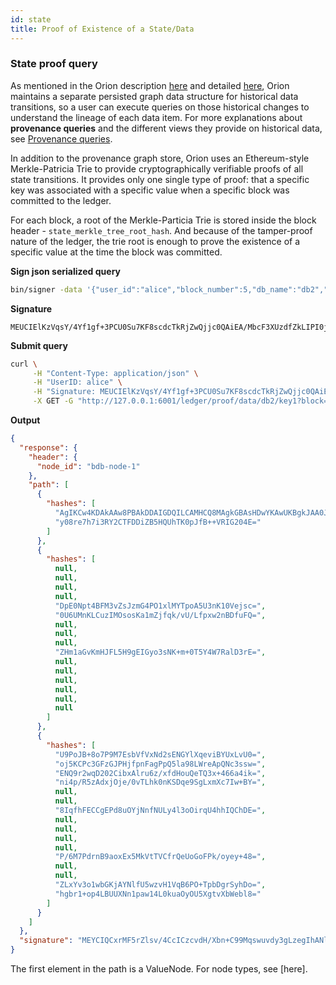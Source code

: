 ```yaml
---
id: state
title: Proof of Existence of a State/Data
---
```


### State proof query

As mentioned in the Orion description [here](../../../introduction) and detailed [here](../../../architecture-and-design/provenance-data), Orion maintains a separate persisted graph data structure for historical data transitions, so a user can execute queries on those historical changes to understand the lineage of each data item. For more explanations about **provenance queries** and the different views they provide on historical data, see [Provenance queries](../../queries/curl/provenance).

In addition to the provenance graph store, Orion uses an Ethereum-style Merkle-Patricia Trie to provide cryptographically verifiable proofs of all state transitions.
It provides only one single type of proof: that a specific key was associated with a specific value when a specific block was committed to the ledger.

For each block, a root of the Merkle-Particia Trie is stored inside the block header - `state_merkle_tree_root_hash`. And because of the tamper-proof nature of the ledger, the trie root is enough to prove the existence of a specific value at the time the block was committed. 


**Sign json serialized query**
```sh
bin/signer -data '{"user_id":"alice","block_number":5,"db_name":"db2","key":"key1"}' -privatekey=deployment/sample/crypto/alice/alice.key
```

**Signature**
```
MEUCIElKzVqsY/4Yf1gf+3PCU0Su7KF8scdcTkRjZwQjjc0QAiEA/MbcF3XUzdfZkLIPI0jEayrqRwuC4bLLsqtzT5ArObc=
```
**Submit query**
```sh
curl \
     -H "Content-Type: application/json" \
     -H "UserID: alice" \
     -H "Signature: MEUCIElKzVqsY/4Yf1gf+3PCU0Su7KF8scdcTkRjZwQjjc0QAiEA/MbcF3XUzdfZkLIPI0jEayrqRwuC4bLLsqtzT5ArObc=" \
     -X GET -G "http://127.0.0.1:6001/ledger/proof/data/db2/key1?block=5" | jq .
```

**Output**
```json
{
  "response": {
    "header": {
      "node_id": "bdb-node-1"
    },
    "path": [
      {
        "hashes": [
          "AgIKCw4KDAkAAw8PBAkDDAIGDQILCAMHCQ8MAgkGBAsHDwYKAwUKBgkJAA0JCAwICQYBCg4ICwIGDA0ODwI=",
          "y08re7h7i3RY2CTFDDiZB5HQUhTK0pJfB++VRIG204E="
        ]
      },
      {
        "hashes": [
          null,
          null,
          null,
          null,
          "DpE0Npt4BFM3vZsJzmG4PO1xlMYTpoA5U3nK10Vejsc=",
          "0U6UMnKLCuzIMOsosKa1mZjfqk/vU/Lfpxw2nBDfuFQ=",
          null,
          null,
          null,
          "ZHm1aGvKmHJFL5H9gEIGyo3sNK+m+0T5Y4W7RalD3rE=",
          null,
          null,
          null,
          null,
          null,
          null
        ]
      },
      {
        "hashes": [
          "U9PoJB+8o7P9M7EsbVfVxNd2sENGYlXqeviBYUxLvU0=",
          "oj5KCPc3GFzGJPHjfpnFagPpQ5la98LWreApQNc3ssw=",
          "ENQ9r2wqD202CibxAlru6z/xfdHouQeTQ3x+466a4ik=",
          "ni4p/R5zAdxjOje/0vTLhk0nKSDqe9SgLxmXc7Iw+BY=",
          null,
          null,
          "8IqfhFECCgEPd8uOYjNnfNULy4l3oOirqU4hhIQChDE=",
          null,
          null,
          null,
          null,
          "P/6M7PdrnB9aoxEx5MkVtTVCfrQeUoGoFPk/oyey+48=",
          null,
          null,
          "ZLxYv3o1wbGKjAYNlfU5wzvH1VqB6PO+TpbDgrSyhDo=",
          "hgbr1+op4LBUUXNn1paw14L0kuaOyOU5XgtvXbWebl8="
        ]
      }
    ]
  },
  "signature": "MEYCIQCxrMF5rZlsv/4CcICzcvdH/Xbn+C99Mqswuvdy3gLzegIhANla0V7MGrir9c/I5Q+dIzRDjMnS7GJgdcah0p8XgO1U"
}
```

The first element in the path is a ValueNode. For node types, see [here].

